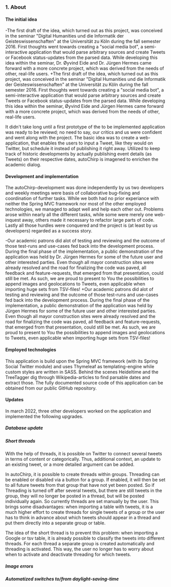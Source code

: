 ### 1. About
 #### The initial idea
-The first draft of the idea, which turned out as this project, was conceived in the seminar "Digital Humanities und die Informatik der Geisteswissenschaften" at the Universität zu Köln during the fall semester 2016. First thoughts went towards creating a "social media bot", a semi-interactive application that would parse arbitrary sources and create Tweets or Facebook status-updates from the parsed data. While developing this idea within the seminar, Dr. Øyvind Eide and Dr. Jürgen Hermes came forward with a more concrete project, which was derived from the needs of other, real-life users.
+The first draft of the idea, which turned out as this project, was conceived in the seminar "Digital Humanities und die Informatik der Geisteswissenschaften" at the Universität zu Köln during the fall semester 2016. First thoughts went towards creating a "social media bot", a semi-interactive application that would parse arbitrary sources and create Tweets or Facebook status-updates from the parsed data. While developing this idea within the seminar, Øyvind Eide and Jürgen Hermes came forward with a more concrete project, which was derived from the needs of other, real-life users.
 
 It didn't take long until a first prototype of the to be implemented application was ready to be reviewd; no need to say, our critics and us were confident and went along with the project. The basic idea was to create a web-application, that enables the users to input a Tweet, like they would on Twitter, but schedule it instead of publishing it right away. Utilized to keep track of historic developments by actually publishing event details (as Tweets) on their respective dates, autoChirp is imagened to enrichen the academic dialog.
 
 #### Development and implementation
 The autoChirp-development was done independently by us two developers and weekly meetings were basis of collaborative bug-fixing and coordination of further tasks. While we both had no prior experiance with neither the Spring MVC framework nor most of the other employed technologies, we managed to adapt well and help each other out. Problems arose within nearly all the different tasks, while some were merely one web-inquest away, others made it necessary to refactor large parts of code. Lastly all those hurdles were conquered and the project is (at least by us developers) regarded as a success story.
 
-Our academic patrons did alot of testing and reviewing and the outcome of those test-runs and use-cases fed back into the development process. During the final phase of the implementation, a public demonstration of the application was held by Dr. Jürgen Hermes for some of the future user and other interested parties. Even though all mayor construction sites were already resolved and the road for finalizing the code was paved, all feedback and feature-requests, that emerged from that presentation, could still be met. As such, we are proud to present to You the possibilities to append images and geolocations to Tweets, even applicable when importing huge sets from TSV-files!
+Our academic patrons did alot of testing and reviewing and the outcome of those test-runs and use-cases fed back into the development process. During the final phase of the implementation, a public demonstration of the application was held by Jürgen Hermes for some of the future user and other interested parties. Even though all mayor construction sites were already resolved and the road for finalizing the code was paved, all feedback and feature-requests, that emerged from that presentation, could still be met. As such, we are proud to present to You the possibilities to append images and geolocations to Tweets, even applicable when importing huge sets from TSV-files!
 
 #### Employed technologies
 This application is build upon the Spring MVC framework (with its Spring Social Twitter module) and uses Thymeleaf as templating-engine while custom styles are written in SASS. Behind the scenes Heideltime and the TreeTagger dig through Wikipedia-articles to find parsable dates and extract those. The fully documented source code of this application can be obtained from our public GitHub repository.

 #### Updates
 In march 2022, three other developers worked on the application and implemented the following upgrades.

 ##### Database update

 ##### Short threads
With the help of threads, it is possible on Twitter to connect several tweets in terms of content or categorically. Thus, additional context, an update to an existing tweet, or a more detailed argument can be added.

In autoChirp, it is possible to create threads within groups. Threading can be enabled or disabled via a button for a group. If enabled, it will then be set to all future tweets from that group that have not yet been posted. So if Threading is turned off after several tweets, but there are still tweets in the group, they will no longer be posted in a thread, but will be posted individually again. So currently threads are set manually by the user. This brings some disadvantages: when importing a table with tweets, it is a much higher effort to create threads for single tweets of a group or the user has to think in advance about which tweets should appear in a thread and put them directly into a separate group or table.

The idea of the short thread is to prevent this problem: when importing a Google or tsv table, it is already possible to classify the tweets into different threads. For each thread a separate group is created automatically and threading is activated. This way, the user no longer has to worry about when to activate and deactivate threading for which tweets.

 ##### Image errors

 ##### Automatized switches to/from daylight-saving-time